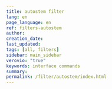 ```yaml
---
title: autostem filter
lang: en
page_language: en
ref: filters-autostem
author: 
creation_date: 
last_updated: 
tags: [all, filters]
sidebar: main_sidebar
verovio: "true"
keywords: interface commands 
summary: 
permalink: /filter/autostem/index.html
---
```










